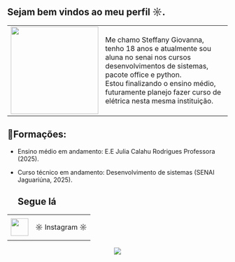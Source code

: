 ## Sejam bem vindos ao meu perfil ☼.

<table>
  <tr>
    <td>
      <img src="https://i.pinimg.com/736x/d5/e3/1e/d5e31e77e4071e06915679d658521fca.jpg" width="200" style="border-radius"
    </td>
      <td>
        <p>
          Me chamo Steffany Giovanna, tenho 18 anos e atualmente sou aluna no senai nos cursos desenvolvimentos de sistemas, pacote office e python.<br>
          Estou finalizando o ensino médio, futuramente planejo fazer curso de elétrica nesta mesma instituição.
        </p>
      </td>
  </tr>
</table>

 ## **🏅Formações:**

- Ensino médio em andamento: E.E Julia Calahu Rodrigues Professora (2025).
- Curso técnico em andamento: Desenvolvimento de sistemas (SENAI Jaguariúna, 2025).

  ## Segue lá 
<table>
  <tr>
    <td>
      <a href="https://www.instagram.com/im_teffyxhw">
      <img src="https://i.pinimg.com/1200x/09/21/c0/0921c00f5e3f75e1b6f05b71d984184c.jpg" width="40" style="border-radius"
    </td>
      <td>
        <p>
         ☼ Instagram ☼
        </p>
      </td>
  </tr>
</table>


<p align="center">
 <img src="https://readme-typing-svg.herokuapp.com/?color=8B0000&size=22&center=true&vCenter=true&speed=150&lines=Bom+é+isso&lines=nos+despedimos+Aqui+♥" />
</p>
